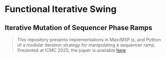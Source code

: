 # Functional Iterative Swing

## Iterative Mutation of Sequencer Phase Ramps

> This repository presents implementations in Max/MSP js, and Python of a modular iteration strategy for manipulating a sequencer ramp. Presented at ICMC 2025, the paper is available [here](https://github.com/morganjenks/IterativeFunctionalSwing.git)


